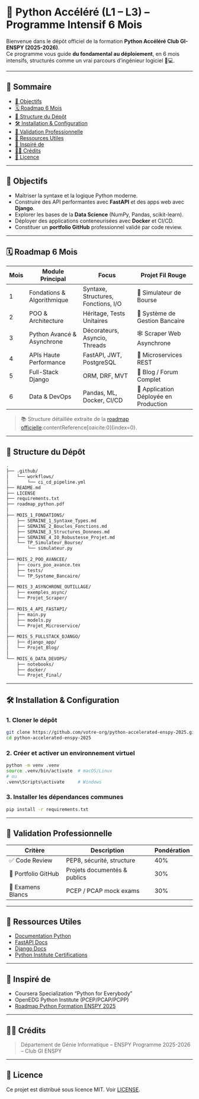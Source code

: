 # 🚀 Python Accéléré (L1 – L3) – Programme Intensif 6 Mois

Bienvenue dans le dépôt officiel de la formation **Python Accéléré Club GI-ENSPY (2025-2026)**.  
Ce programme vous guide **du fondamental au déploiement**, en 6 mois intensifs, structurés comme un vrai parcours d’ingénieur logiciel 🧠💻.

---

## 📑 Sommaire

- [🧭 Objectifs](#-objectifs)
- [🗓️ Roadmap 6 Mois](#️-roadmap-6-mois)
- [🧱 Structure du Dépôt](#-structure-du-dépôt)
- [🛠️ Installation & Configuration](#️-installation--configuration)
- [🧪 Validation Professionnelle](#-validation-professionnelle)
- [📎 Ressources Utiles](#-ressources-utiles)
- [🧠 Inspiré de](#-inspiré-de)
- [🧑‍🏫 Crédits](#-crédits)
- [📝 Licence](#-licence)

---

## 🧭 Objectifs

- Maîtriser la syntaxe et la logique Python moderne.  
- Construire des API performantes avec **FastAPI** et des apps web avec **Django**.  
- Explorer les bases de la **Data Science** (NumPy, Pandas, scikit-learn).  
- Déployer des applications conteneurisées avec **Docker** et CI/CD.  
- Constituer un **portfolio GitHub** professionnel validé par code review.

---

## 🗓️ Roadmap 6 Mois

| Mois | Module Principal             | Focus                                | Projet Fil Rouge                       |
|------|-------------------------------|---------------------------------------|-----------------------------------------|
| 1    | Fondations & Algorithmique    | Syntaxe, Structures, Fonctions, I/O  | 📝 Simulateur de Bourse                |
| 2    | POO & Architecture           | Héritage, Tests Unitaires           | 🏦 Système de Gestion Bancaire        |
| 3    | Python Avancé & Asynchrone  | Décorateurs, Asyncio, Threads      | 🕸️ Scraper Web Asynchrone          |
| 4    | APIs Haute Performance      | FastAPI, JWT, PostgreSQL           | 🧩 Microservices REST               |
| 5    | Full-Stack Django           | ORM, DRF, MVT                      | 📰 Blog / Forum Complet             |
| 6    | Data & DevOps               | Pandas, ML, Docker, CI/CD         | 🚢 Application Déployée en Production |

> 📚 Structure détaillée extraite de la [roadmap officielle](./roadmap_python.pdf):contentReference[oaicite:0]{index=0}.

---

## 🧱 Structure du Dépôt

```bash
.
├── .github/
│   └── workflows/
│       └── ci_cd_pipeline.yml
├── README.md
├── LICENSE
├── requirements.txt
├── roadmap_python.pdf
│
├── MOIS_1_FONDATIONS/
│   ├── SEMAINE_1_Syntaxe_Types.md
│   ├── SEMAINE_2_Boucles_Fonctions.md
│   ├── SEMAINE_3_Structures_Donnees.md
│   ├── SEMAINE_4_IO_Robustesse_Projet.md
│   └── TP_Simulateur_Bourse/
│       └── simulateur.py
│
├── MOIS_2_POO_AVANCEE/
│   ├── cours_poo_avance.tex
│   ├── tests/
│   └── TP_Systeme_Bancaire/
│
├── MOIS_3_ASYNCHRONE_OUTILLAGE/
│   ├── exemples_async/
│   └── Projet_Scraper/
│
├── MOIS_4_API_FASTAPI/
│   ├── main.py
│   ├── models.py
│   └── Projet_Microservice/
│
├── MOIS_5_FULLSTACK_DJANGO/
│   ├── django_app/
│   └── Projet_Blog/
│
└── MOIS_6_DATA_DEVOPS/
    ├── notebooks/
    ├── docker/
    └── Projet_Final/
````

---

## 🛠️ Installation & Configuration

### 1. Cloner le dépôt

```bash
git clone https://github.com/votre-org/python-accelerated-enspy-2025.git
cd python-accelerated-enspy-2025
```

### 2. Créer et activer un environnement virtuel

```bash
python -m venv .venv
source .venv/bin/activate  # macOS/Linux
# ou
.venv\Scripts\activate     # Windows
```

### 3. Installer les dépendances communes

```bash
pip install -r requirements.txt
```

---

## 🧪 Validation Professionnelle

| Critère             | Description                  | Pondération |
| ------------------- | ---------------------------- | ----------- |
| ✅ Code Review       | PEP8, sécurité, structure    | 40%         |
| 🧰 Portfolio GitHub | Projets documentés & publics | 30%         |
| 📝 Examens Blancs   | PCEP / PCAP mock exams       | 30%         |

---

## 📎 Ressources Utiles

* [Documentation Python](https://docs.python.org/3/)
* [FastAPI Docs](https://fastapi.tiangolo.com/)
* [Django Docs](https://docs.djangoproject.com/)
* [Python Institute Certifications](https://pythoninstitute.org/)

---

## 🧠 Inspiré de

* Coursera Specialization “Python for Everybody”
* OpenEDG Python Institute (PCEP/PCAP/PCPP)
* [Roadmap Python Formation ENSPY 2025](./roadmap_python.pdf)

---

## 🧑‍🏫 Crédits

> Département de Génie Informatique – ENSPY
> Programme 2025-2026 – Club GI ENSPY

---

## 📝 Licence

Ce projet est distribué sous licence MIT. Voir [LICENSE](./LICENSE).

```

